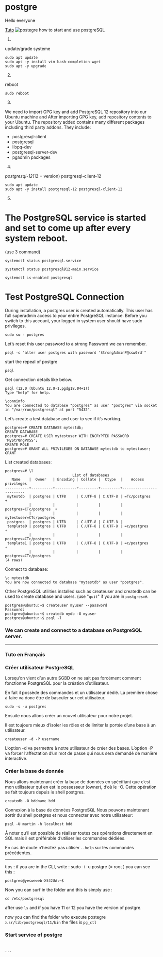 # postgre
Hello everyone

[Tuto](#Tuto)
![postegre](https://github.com/fanfanpsg/postgre/blob/master/postegre.png?raw=true)
how to start and use postgreSQL

1)
update/grade systeme
```
sudo apt update
sudo apt -y install vim bash-completion wget
sudo apt -y upgrade
```
2)
reboot
```
sudo reboot
```
3)
We need to import GPG key and add PostgreSQL 12 repository into our Ubuntu machine and After importing GPG key, add repository contents to your Ubuntu.
The repository added contains many different packages including third party addons. They include:

* postgresql-client
* postgresql
* libpq-dev
* postgresql-server-dev
* pgadmin packages

4)
*postgresql-12*(12 = version) postgresql-client-12
```
sudo apt update
sudo apt -y install postgresql-12 postgresql-client-12
```

5)
# The PostgreSQL service is started and set to come up after every system reboot.
(use 3 command)
```
systemctl status postgresql.service

systemctl status postgresql@12-main.service 

systemctl is-enabled postgresql
```
# Test PostgreSQL Connection
During installation, a postgres user is created automatically. This user has full superadmin access to your entire PostgreSQL instance. Before you switch to this account, your logged in system user should have sudo privileges.
```
sudo su - postgres
```
Let’s reset this user password to a strong Password we can remember.
```
psql -c "alter user postgres with password 'StrongAdminP@ssw0rd'"
```
start the repeal of postgre
```
psql
```
Get connection details like below.
```
psql (12.0 (Ubuntu 12.0-1.pgdg18.04+1))
Type "help" for help.
```
```
\conninfo
You are connected to database "postgres" as user "postgres" via socket in "/var/run/postgresql" at port "5432".
```
Let’s create a test database and user to see if it’s working.
```
postgres=# CREATE DATABASE mytestdb;
CREATE DATABASE
postgres=# CREATE USER mytestuser WITH ENCRYPTED PASSWORD 'MyStr0ngP@SS';
CREATE ROLE
postgres=# GRANT ALL PRIVILEGES ON DATABASE mytestdb to mytestuser;
GRANT
```

List created databases:
```
postgres=# \l
                               List of databases
   Name    |  Owner   | Encoding | Collate |  Ctype  |    Access privileges    
-----------+----------+----------+---------+---------+-------------------------
 mytestdb  | postgres | UTF8     | C.UTF-8 | C.UTF-8 | =Tc/postgres           +
           |          |          |         |         | postgres=CTc/postgres  +
           |          |          |         |         | mytestuser=CTc/postgres
 postgres  | postgres | UTF8     | C.UTF-8 | C.UTF-8 | 
 template0 | postgres | UTF8     | C.UTF-8 | C.UTF-8 | =c/postgres            +
           |          |          |         |         | postgres=CTc/postgres
 template1 | postgres | UTF8     | C.UTF-8 | C.UTF-8 | =c/postgres            +
           |          |          |         |         | postgres=CTc/postgres
(4 rows)
```
Connect to database:
```
\c mytestdb
You are now connected to database "mytestdb" as user "postgres".
```

Other PostgreSQL utilities installed such as createuser and createdb can be used to create database and users. (use "```quit```" if you are in ```postgres=#```.
```
postgres@ubuntu:~$ createuser myuser --password
Password:
postgres@ubuntu:~$ createdb mydb -O myuser
postgres@ubuntu:~$ psql -l 
```
### We can create and connect to a database on PostgreSQL server.
***
### Tuto en Français

### Créer utilisateur PostgreSQL
Lorsqu’on vient d’un autre SGBD on ne sait pas forcément comment fonctionne PostgreSQL pour la création d’utilisateur.

En fait il possède des commandes et un utilisateur dédié. La première chose à faire va donc être de basculer sur cet utilisateur.

```
sudo -s -u postgres
```
Ensuite nous allons créer un nouvel utilisateur pour notre projet.

Il est toujours mieux d’isoler les rôles et de limiter la portée d’une base à un utilisateur.
```
createuser -d -P username
```
L’option -d va permettre à notre utilisateur de créer des bases. L’option -P va forcer l’affectation d’un mot de passe qui nous sera demandé de manière interactive.

### Créer la base de donnée

Nous allons maintenant créer la base de données en spécifiant que c’est mon utilisateur qui en est le possesseur (owner), d’où le -O. Cette opération se fait toujours depuis le shell postgres.
```
createdb -O bddname bdd
```
Connexion à la base de données PostgreSQL
Nous pouvons maintenant sortir du shell postgres et nous connecter avec notre utilisateur:
```
psql -U martin -h localhost bdd
```
À noter qu’il est possible de réaliser toutes ces opérations directement en SQL mais il est préférable d’utiliser les commandes dédiées.

En cas de doute n’hésitez pas utiliser ```--help``` sur les commandes précédentes.
***

tips : if you are in the CLI, write : sudo -i -u postgre (= root )
you can see this :
```
postgres@yesweweb-X542UA:~$
```
Now you can surf in the folder and this is simply use : 
```
cd /etc/postgresql
```
after use ``` ls ``` and if you have 11 or 12 you have the version of postgre.

now you can find the folder who execute postegre :```usr/lib/postgresql/11/bin``` the files is ```pg_ctl```

### Start service of postgre

```postgres@yesweweb-X542UA:/usr/lib/postgresql/11/bin$ service postgresql start
```
```postgres@yesweweb-X542UA:/usr/lib/postgresql/11/bin$ service postgresql status
```
````postgres@yesweweb-X542UA:/usr/lib/postgresql/11/bin$ ps auxf | grep postgres
```

